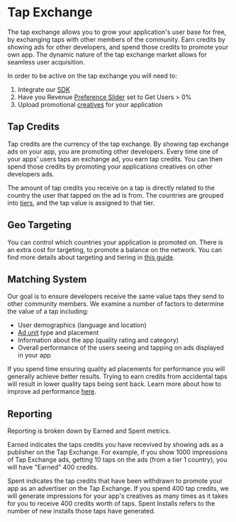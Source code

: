# Tap Exchange

The tap exchange allows you to grow your application's user base for free, by exchanging taps with other members of the community. Earn credits by showing ads for other developers, and spend those credits to promote your own app. The dynamic nature of the tap exchange market allows for seamless user acquisition.


In order to be active on the tap exchange you will need to:

1. Integrate our [SDK](/doc/getting-started)
2. Have you Revenue [Preference Slider](/doc/how-it-works) set to Get Users > 0%
3. Upload promotional [creatives](/doc/creative-guidelines) for your application


## Tap Credits

Tap credits are the currency of the tap exchange.  By showing tap exchange ads on your app, you are promoting other developers. Every time one of your apps’ users taps an exchange ad, you earn tap credits. You can then spend those credits by promoting your applications creatives on other developers ads.

The amount of tap credits you receive on a tap is directly related to the country the user that tapped on the ad is from. The countries are grouped into [tiers](/doc/country-tiers), and the tap value is assigned to that tier.

## Geo Targeting

You can control which countries your application is promoted on. There is an extra cost for targeting, to promote a balance on the network. You can find more details about targeting and tiering in [this guide](docs/country-tiers).

## Matching System

Our goal is to ensure developers receive the same value taps they send to other community members. We examine a number of factors to determine the value of a tap including:

- User demographics (language and location)
- [Ad unit](/doc/ad-units) type and placement
- Information about the app (quality rating and category)
- Overall performance of the users seeing and tapping on ads displayed in your app

If you spend time ensuring quality ad placements for performance you will generally achieve better results. Trying to earn credits from accidental taps will result in lower quality taps being sent back. Learn more about how to improve ad performance [here](/doc/performance/placement).

## Reporting

Reporting is broken down by Earned and Spent metrics.

Earned indicates the taps credits you have recevived by showing ads as a publisher on the Tap Exchange. For example, if you show 1000 impressions of Tap Exchange ads, getting 10 taps on the ads (from a tier 1 country), you will have "Earned" 400 credits.

Spent indicates the tap credits that have been withdrawn to promote your app as an advertiser on the Tap Exchange. If you spend 400 tap credits, we will generate impressions for your app's creatives as many times as it takes for you to receive 400 credits worth of taps. Spent Installs refers to the number of new installs those taps have generated.

